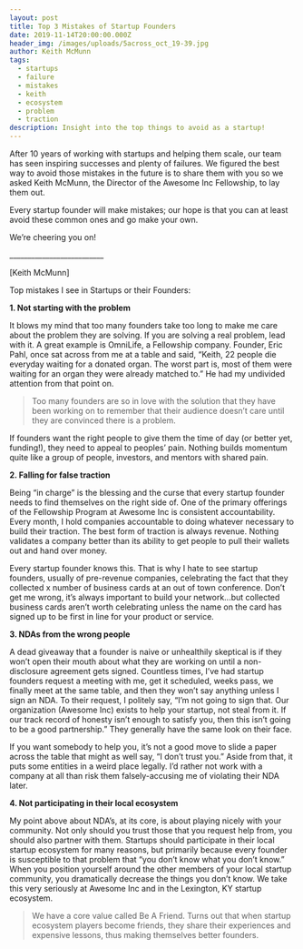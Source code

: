 ```yaml
---
layout: post
title: Top 3 Mistakes of Startup Founders
date: 2019-11-14T20:00:00.000Z
header_img: /images/uploads/5across_oct_19-39.jpg
author: Keith McMunn
tags:
  - startups
  - failure
  - mistakes
  - keith
  - ecosystem
  - problem
  - traction
description: Insight into the top things to avoid as a startup!
---
```

After 10 years of working with startups and helping them scale, our team has seen inspiring successes and plenty of failures. We figured the best way to avoid those mistakes in the future is to share them with you so we asked Keith McMunn, the Director of the Awesome Inc Fellowship, to lay them out.

Every startup founder will make mistakes; our hope is that you can at least avoid these common ones and go make your own.

We’re cheering you on!

\_\_\_\_\_\_\_\_\_\_\_\_\_\_\_\_\_\_\_\_\_\_\_\_\_\_

\[Keith McMunn]

Top mistakes I see in Startups or their Founders:

**1. Not starting with the problem**

It blows my mind that too many founders take too long to make me care about the problem they are solving. If you are solving a real problem, lead with it. A great example is OmniLife, a Fellowship company. Founder, Eric Pahl, once sat across from me at a table and said, “Keith, 22 people die everyday waiting for a donated organ. The worst part is, most of them were waiting for an organ they were already matched to.” He had my undivided attention from that point on. 

> Too many founders are so in love with the solution that they have been working on to remember that their audience doesn’t care until they are convinced there is a problem. 

If founders want the right people to give them the time of day (or better yet, funding!), they need to appeal to peoples’ pain. Nothing builds momentum quite like a group of people, investors, and mentors with shared pain.

**2. Falling for false traction**

Being “in charge” is the blessing and the curse that every startup founder needs to find themselves on the right side of. One of the primary offerings of the Fellowship Program at Awesome Inc is consistent accountability. Every month, I hold companies accountable to doing whatever necessary to build their traction. The best form of traction is always revenue. Nothing validates a company better than its ability to get people to pull their wallets out and hand over money.

Every startup founder knows this. That is why I hate to see startup founders, usually of pre-revenue companies, celebrating the fact that they collected x number of business cards at an out of town conference. Don’t get me wrong, it’s always important to build your network...but collected business cards aren’t worth celebrating unless the name on the card has signed up to be first in line for your product or service.

**3. NDAs from the wrong people**

A dead giveaway that a founder is naive or unhealthily skeptical is if they won’t open their mouth about what they are working on until a non-disclosure agreement gets signed. Countless times, I’ve had startup founders request a meeting with me, get it scheduled, weeks pass, we finally meet at the same table, and then they won’t say anything unless I sign an NDA. To their request, I politely say, “I’m not going to sign that. Our organization (Awesome Inc) exists to help your startup, not steal from it. If our track record of honesty isn’t enough to satisfy you, then this isn’t going to be a good partnership.” They generally have the same look on their face. 

If you want somebody to help you, it’s not a good move to slide a paper across the table that might as well say, “I don’t trust you.” Aside from that, it puts some entities in a weird place legally. I’d rather not work with a company at all than risk them falsely-accusing me of violating their NDA later.

**4. Not participating in their local ecosystem**

My point above about NDA’s, at its core, is about playing nicely with your community. Not only should you trust those that you request help from, you should also partner with them. Startups should participate in their local startup ecosystem for many reasons, but primarily because every founder is susceptible to that problem that “you don’t know what you don’t know.” When you position yourself around the other members of your local startup community, you dramatically decrease the things you don’t know. We take this very seriously at Awesome Inc and in the Lexington, KY startup ecosystem. 

> We have a core value called Be A Friend. Turns out that when startup ecosystem players become friends, they share their experiences and expensive lessons, thus making themselves better founders.
